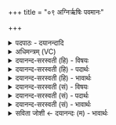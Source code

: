 +++
title = "०९ अग्निर्ऋषिः पवमानः"

+++
<details><summary>पदपाठः - दयानन्दादि</summary>

अ॒ग्निः। ऋषिः॑। पव॑मानः। पाञ्च॑जन्य॒ इति॒ पाञ्च॑ऽजन्यः। पु॒रोहि॑त॒ इति॑ पु॒रःऽहि॑तः। तम्। ई॒म॒हे॒। म॒हा॒ग॒यमिति॑ महाऽग॒यम्। उ॒प॒या॒मगृ॑हीत॒ इत्यु॑पया॒मऽगृ॑हीतः। अ॒सि॒। अ॒ग्नये॑। त्वा॒। वर्च॑से। ए॒षः। ते। योनिः॑। अ॒ग्नये॑। त्वा॒। वर्च॑से। ९।
</details>

<details><summary>अधिमन्त्रम् (VC)</summary>

- वैश्वानरो देवता
- कुत्स ऋषिः
- स्वराड्जगती
- निषादः
</details>

<details><summary>दयानन्द-सरस्वती (हि) - विषयः</summary>

फिर किन को किस से क्या माँगना चाहिये, इस विषय को अगले मन्त्र में कहा है ॥
</details>

<details><summary>दयानन्द-सरस्वती (हि) - पदार्थः</summary>

पदार्थान्वयभाषाः -  हे मनुष्यो ! (पाञ्चजन्यः) पाँच जनों वा प्राणों की क्रिया में उत्तम (पुरोहितः) पहिले हित करने हारा (पवमानः) पवित्र (ऋषिः) मन्त्रार्थवेत्ता और (अग्निः) अग्नि के समान विद्या से प्रकाशित है (तम्) उस (महागयम्) बड़े-बड़े घर सन्तान वा धनवाले की जैसे हम लोग (ईमहे) याचना करें, वैसे आप (वर्चसे) पढ़ाने हारे और (अग्नये) विद्वान् के लिये (उपयामगृहीतः) समीप के नियमों से ग्रहण किये हुए (असि) हैं, इस से (त्वा) आप को तथा जिन (ते) आप को (एषः) यह (योनिः) निमित्त (वर्चसे) विद्याप्रकाश और (अग्नये) विद्वान् के लिये है, उन (त्वा) आप की हम लोग प्रार्थना करते हैं, वैसे तुम भी चेष्टा करो ॥९ ॥
</details>

<details><summary>दयानन्द-सरस्वती (हि) - भावार्थः</summary>

भावार्थभाषाः -  सब मनुष्यों को चाहिये कि वेदवेत्ता विद्वानों से सदा विद्याप्राप्ति की प्रार्थना किया करें, जिससे वे सब मनुष्य महत्त्व को प्राप्त होवें ॥९ ॥
</details>

<details><summary>दयानन्द-सरस्वती (सं) - विषयः</summary>

पुनः कैः कस्मात् किं याचनीयमित्याह ॥
</details>

<details><summary>दयानन्द-सरस्वती (सं) - पदार्थः</summary>

पदार्थान्वयभाषाः -  हे मनुष्या यः पाञ्चजन्यः पुरोहितः पवमान ऋषिरग्निरस्ति तं महागयं यथा वयमीमहे तथा त्वं वर्चसेऽग्नय उपयामगृहीतोऽसि तस्मात् त्वा यस्यैष ते योनिर्वर्चसेऽग्नयेऽस्ति तं त्वा च वयमीमहे तथैतं यूयमपीहध्वम् ॥९।
</details>

<details><summary>दयानन्द-सरस्वती (सं) - भावार्थः</summary>

भावार्थभाषाः -  सर्वैर्मनुष्यैर्वेदशास्त्रविद्भ्यो विद्वद्भ्यः सदा विद्याप्राप्तिर्याचनीया येन महत्त्वं प्राप्नुयुः ॥९ ॥
</details>

<details><summary>सविता जोशी ← दयानन्दः (म) - भावार्थः</summary>

भावार्थभाषाः -  सर्व माणसांनी वेद्य माणसांकडून विद्या प्राप्त करण्यासाठी प्रार्थना करावी. ज्यामुळे त्या माणसांना महत्त्व मिळेल.
</details>